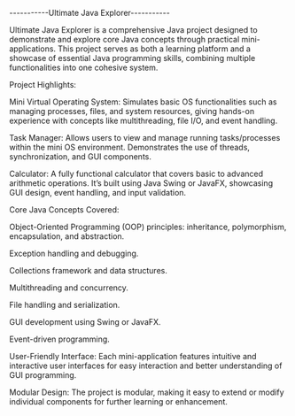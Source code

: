 -----------Ultimate Java Explorer-----------

Ultimate Java Explorer is a comprehensive Java project designed to demonstrate and explore core Java concepts through practical mini-applications. This project serves as both a learning platform and a showcase of essential Java programming skills, combining multiple functionalities into one cohesive system.

Project Highlights:

Mini Virtual Operating System: Simulates basic OS functionalities such as managing processes, files, and system resources, giving hands-on experience with concepts like multithreading, file I/O, and event handling.

Task Manager: Allows users to view and manage running tasks/processes within the mini OS environment. Demonstrates the use of threads, synchronization, and GUI components.

Calculator: A fully functional calculator that covers basic to advanced arithmetic operations. It’s built using Java Swing or JavaFX, showcasing GUI design, event handling, and input validation.

Core Java Concepts Covered:

Object-Oriented Programming (OOP) principles: inheritance, polymorphism, encapsulation, and abstraction.

Exception handling and debugging.

Collections framework and data structures.

Multithreading and concurrency.

File handling and serialization.

GUI development using Swing or JavaFX.

Event-driven programming.

User-Friendly Interface: Each mini-application features intuitive and interactive user interfaces for easy interaction and better understanding of GUI programming.

Modular Design: The project is modular, making it easy to extend or modify individual components for further learning or enhancement.
